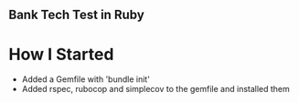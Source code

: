 ## Bank Tech Test in Ruby

# How I Started
* Added a Gemfile with 'bundle init'
* Added rspec, rubocop and simplecov to the gemfile and installed them
